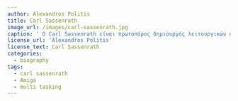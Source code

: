 ```yaml
---
author: Alexandros Politis
title: Carl Sassenrath
image_url: /images/carl-sassenrath.jpg
caption: ' Ο Carl Sassenrath είναι πρωτοπόρος δημιουργός λειτουργικών συστημάτων και γλωσσών υπολογιστών. Έφερε το multitasking σε προσωπικούς υπολογιστές το 1985 με τη δημιουργία του πυρήνα του λειτουργικού συστήματος Amiga Computer και είναι ο σχεδιαστής της γλώσσας υπολογιστών REBOL. Ξεκίνησε απο την εταιρεία HP και στην συνέχεια εργάστηκε για την Amiga Computer Inc. To 1986 δούλεψε για την Apple. Ζεί και εργάζεται στην Ukiah της Καλιφόρνια.'
license_url: 'Alexandros Politis'
license_text: Carl Sassenrath
categories:
  - biography
tags:
  - carl sassenrath
  - Amiga
  - multi tasking
---
```

